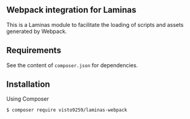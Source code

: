 ## Webpack integration for Laminas

This is a Laminas module to facilitate the loading of scripts and assets generated by
Webpack.

## Requirements

See the content of `composer.json` for dependencies.

## Installation

Using Composer

    $ composer require visto9259/laminas-webpack 